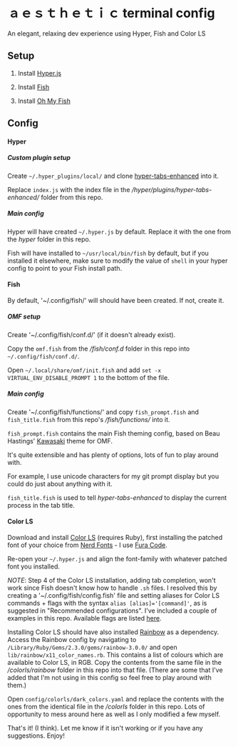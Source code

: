 # ａｅｓｔｈｅｔｉｃ terminal config

An elegant, relaxing dev experience using Hyper, Fish and Color LS

## Setup

1. Install [Hyper.js](https://hyper.is/)

2. Install [Fish](https://fishshell.com/)

3. Install [Oh My Fish](https://github.com/oh-my-fish/oh-my-fish)

## Config

#### Hyper

##### Custom plugin setup

Create `~/.hyper_plugins/local/` and clone [hyper-tabs-enhanced](https://github.com/henrikdahl/hyper-tabs-enhanced) into it.

Replace `index.js` with the index file in the */hyper/plugins/hyper-tabs-enhanced/* folder from this repo.

##### Main config

Hyper will have created `~/.hyper.js` by default. Replace it with the one from the *hyper* folder in this repo.

Fish will have installed to `~/usr/local/bin/fish` by default, but if you installed it elsewhere, make sure to modify the value of `shell` in your hyper config to point to your Fish install path.

#### Fish

By default, '~/.config/fish/' will should have been created. If not, create it.

##### OMF setup

Create '~/.config/fish/conf.d/' (if it doesn't already exist).

Copy the `omf.fish` from the */fish/conf.d* folder in this repo into `~/.config/fish/conf.d/`.

Open `~/.local/share/omf/init.fish` and add `set -x VIRTUAL_ENV_DISABLE_PROMPT 1` to the bottom of the file.

##### Main config

Create '~/.config/fish/functions/' and copy `fish_prompt.fish` and `fish_title.fish` from this repo's */fish/functions/* into it. 

`fish_prompt.fish` contains the main Fish theming config, based on Beau Hastings' [Kawasaki](https://github.com/hastinbe/theme-kawasaki) theme for OMF.

It's quite extensible and has plenty of options, lots of fun to play around with.

For example, I use unicode characters for my git prompt display but you could do just about anything with it.

`fish_title.fish` is used to tell *hyper-tabs-enhanced* to display the current process in the tab title.

#### Color LS

Download and install [Color LS](https://github.com/athityakumar/colorls) (requires Ruby), first installing the patched font of your choice from [Nerd Fonts](https://github.com/ryanoasis/nerd-fonts/blob/master/readme.md) - I use [Fura Code](https://github.com/ryanoasis/nerd-fonts/tree/master/patched-fonts/FiraCode).

Re-open your `~/.hyper.js` and align the font-family with whatever patched font you installed.

*NOTE*: Step 4 of the Color LS installation, adding tab completion, won't work since Fish doesn't know how to handle `.sh` files. I resolved this by creating a '~/.config/fish/config.fish' file and setting aliases for Color LS commands + flags with the syntax `alias [alias]='[command]'`, as is suggested in "Recommended configurations". I've included a couple of examples in this repo. Available flags are listed [here](https://github.com/athityakumar/colorls#flags).

Installing Color LS should have also installed [Rainbow](https://github.com/sickill/rainbow) as a dependency. Access the Rainbow config by navigating to `/Library/Ruby/Gems/2.3.0/gems/rainbow-3.0.0/` and open `lib/rainbow/x11_color_names.rb`. This contains a list of colours which are available to Color LS, in RGB. Copy the contents from the same file in the */colorls/rainbow* folder in this repo into that file. (There are some that I've added that I'm not using in this config so feel free to play around with them.)

Open `config/colorls/dark_colors.yaml` and replace the contents with the ones from the identical file in the */colorls* folder in this repo. Lots of opportunity to mess around here as well as I only modified a few myself.

That's it! (I think). Let me know if it isn't working or if you have any suggestions. Enjoy!





